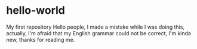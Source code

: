 # hello-world
My first repository
Hello people, I made a mistake while I was doing this, actually, I'm afraid that my English grammar could not be correct, I'm kinda new, thanks for reading me.
